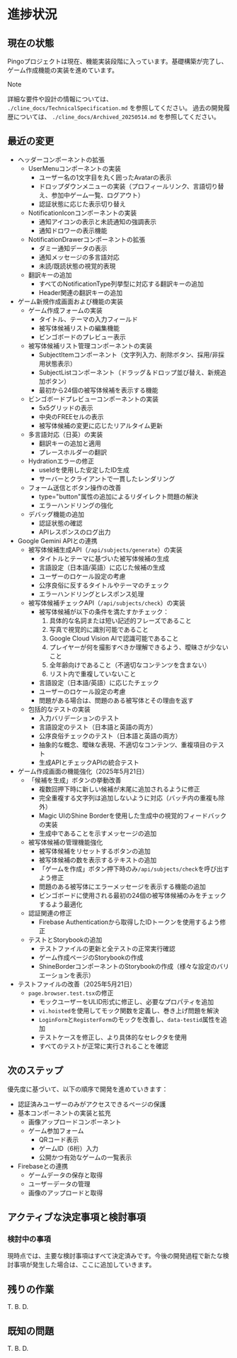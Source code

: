 # 進捗状況

## 現在の状態

Pingoプロジェクトは現在、機能実装段階に入っています。基礎構築が完了し、ゲーム作成機能の実装を進めています。

> [!NOTE]
> 詳細な要件や設計の情報については、 `./cline_docs/TechnicalSpecification.md` を参照してください。
> 過去の開発履歴については、 `./cline_docs/Archived_20250514.md` を参照してください。

## 最近の変更

- ヘッダーコンポーネントの拡張
  - UserMenuコンポーネントの実装
    - ユーザー名の1文字目を丸く囲ったAvatarの表示
    - ドロップダウンメニューの実装（プロフィールリンク、言語切り替え、参加中ゲーム一覧、ログアウト）
    - 認証状態に応じた表示切り替え
  - NotificationIconコンポーネントの実装
    - 通知アイコンの表示と未読通知の強調表示
    - 通知ドロワーの表示機能
  - NotificationDrawerコンポーネントの拡張
    - ダミー通知データの表示
    - 通知メッセージの多言語対応
    - 未読/既読状態の視覚的表現
  - 翻訳キーの追加
    - すべてのNotificationType列挙型に対応する翻訳キーの追加
    - Header関連の翻訳キーの追加
- ゲーム新規作成画面および機能の実装
  - ゲーム作成フォームの実装
    - タイトル、テーマの入力フィールド
    - 被写体候補リストの編集機能
    - ビンゴボードのプレビュー表示
  - 被写体候補リスト管理コンポーネントの実装
    - SubjectItemコンポーネント（文字列入力、削除ボタン、採用/非採用状態表示）
    - SubjectListコンポーネント（ドラッグ＆ドロップ並び替え、新規追加ボタン）
    - 最初から24個の被写体候補を表示する機能
  - ビンゴボードプレビューコンポーネントの実装
    - 5x5グリッドの表示
    - 中央のFREEセルの表示
    - 被写体候補の変更に応じたリアルタイム更新
  - 多言語対応（日英）の実装
    - 翻訳キーの追加と適用
    - プレースホルダーの翻訳
  - Hydrationエラーの修正
    - useIdを使用した安定したID生成
    - サーバーとクライアントで一貫したレンダリング
  - フォーム送信とボタン操作の改善
    - type="button"属性の追加によるリダイレクト問題の解決
    - エラーハンドリングの強化
  - デバッグ機能の追加
    - 認証状態の確認
    - APIレスポンスのログ出力
- Google Gemini APIとの連携
  - 被写体候補生成API（`/api/subjects/generate`）の実装
    - タイトルとテーマに基づいた被写体候補の生成
    - 言語設定（日本語/英語）に応じた候補の生成
    - ユーザーのロケール設定の考慮
    - 公序良俗に反するタイトルやテーマのチェック
    - エラーハンドリングとレスポンス処理
  - 被写体候補チェックAPI（`/api/subjects/check`）の実装
    - 被写体候補が以下の条件を満たすかチェック：
      1. 具体的な名詞または短い記述的フレーズであること
      2. 写真で視覚的に識別可能であること
      3. Google Cloud Vision AIで認識可能であること
      4. プレイヤーが何を撮影すべきか理解できるよう、曖昧さが少ないこと
      5. 全年齢向けであること（不適切なコンテンツを含まない）
      6. リスト内で重複していないこと
    - 言語設定（日本語/英語）に応じたチェック
    - ユーザーのロケール設定の考慮
    - 問題がある場合は、問題のある被写体とその理由を返す
  - 包括的なテストの実装
    - 入力バリデーションのテスト
    - 言語設定のテスト（日本語と英語の両方）
    - 公序良俗チェックのテスト（日本語と英語の両方）
    - 抽象的な概念、曖昧な表現、不適切なコンテンツ、重複項目のテスト
    - 生成APIとチェックAPIの統合テスト
- ゲーム作成画面の機能強化（2025年5月21日）
  - 「候補を生成」ボタンの挙動改善
    - 複数回押下時に新しい候補が末尾に追加されるように修正
    - 完全重複する文字列は追加しないように対応（バッチ内の重複も除外）
    - Magic UIのShine Borderを使用した生成中の視覚的フィードバックの実装
    - 生成中であることを示すメッセージの追加
  - 被写体候補の管理機能強化
    - 被写体候補をリセットするボタンの追加
    - 被写体候補の数を表示するテキストの追加
    - 「ゲームを作成」ボタン押下時のみ`/api/subjects/check`を呼び出すよう修正
    - 問題のある被写体にエラーメッセージを表示する機能の追加
    - ビンゴボードに使用される最初の24個の被写体候補のみをチェックするよう最適化
  - 認証関連の修正
    - Firebase Authenticationから取得したIDトークンを使用するよう修正
  - テストとStorybookの追加
    - テストファイルの更新と全テストの正常実行確認
    - ゲーム作成ページのStorybookの作成
    - ShineBorderコンポーネントのStorybookの作成（様々な設定のバリエーションを表示）
- テストファイルの改善（2025年5月21日）
  - `page.browser.test.tsx`の修正
    - モックユーザーをULID形式に修正し、必要なプロパティを追加
    - `vi.hoisted`を使用してモック関数を定義し、巻き上げ問題を解決
    - `LoginForm`と`RegisterForm`のモックを改善し、`data-testid`属性を追加
    - テストケースを修正し、より具体的なセレクタを使用
    - すべてのテストが正常に実行されることを確認

## 次のステップ

優先度に基づいて、以下の順序で開発を進めていきます：

- 認証済みユーザーのみがアクセスできるページの保護
- 基本コンポーネントの実装と拡充
  - 画像アップロードコンポーネント
  - ゲーム参加フォーム
    - QRコード表示
    - ゲームID（6桁）入力
    - 公開かつ有効なゲームの一覧表示
- Firebaseとの連携
  - ゲームデータの保存と取得
  - ユーザーデータの管理
  - 画像のアップロードと取得

## アクティブな決定事項と検討事項

### 検討中の事項

現時点では、主要な検討事項はすべて決定済みです。今後の開発過程で新たな検討事項が発生した場合は、ここに追加していきます。

## 残りの作業

T. B. D.

## 既知の問題

T. B. D.
